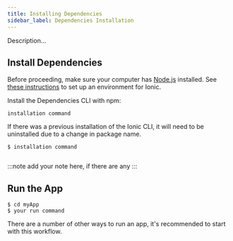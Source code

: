 ```yaml
---
title: Installing Dependencies
sidebar_label: Dependencies Installation
---
```




<head>
  <title>How to Install The Project Dependencies</title>
  <meta
    name="description"
    content="your meta content goes here"
  />
</head>

Description...



## Install Dependencies

Before proceeding, make sure your computer has [Node.js](../reference/glossary.md#node) installed. See [these instructions](environment.md) to set up an environment for Ionic.

Install the Dependencies CLI with npm:

```shell
installation command
```

If there was a previous installation of the Ionic CLI, it will need to be uninstalled due to a change in package name.

```shell
$ installation command


```

:::note
add your note here, if there are any
:::


## Run the App



```shell
$ cd myApp
$ your run command
```

There are a number of other ways to run an app, it's recommended to start with this workflow. 
